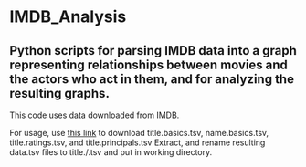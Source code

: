 <h1>IMDB_Analysis</h1>
<h2>Python scripts for parsing IMDB data into a graph representing relationships between movies and the actors who act in them, and for analyzing the resulting graphs.</h2>

This code uses data downloaded from IMDB.

For usage,  use <a href="https://datasets.imdbws.com/">this link</a> to download title.basics.tsv, name.basics.tsv, title.ratings.tsv, and title.principals.tsv Extract, and rename resulting data.tsv files to title./<respective name/>.tsv and put in working directory.
